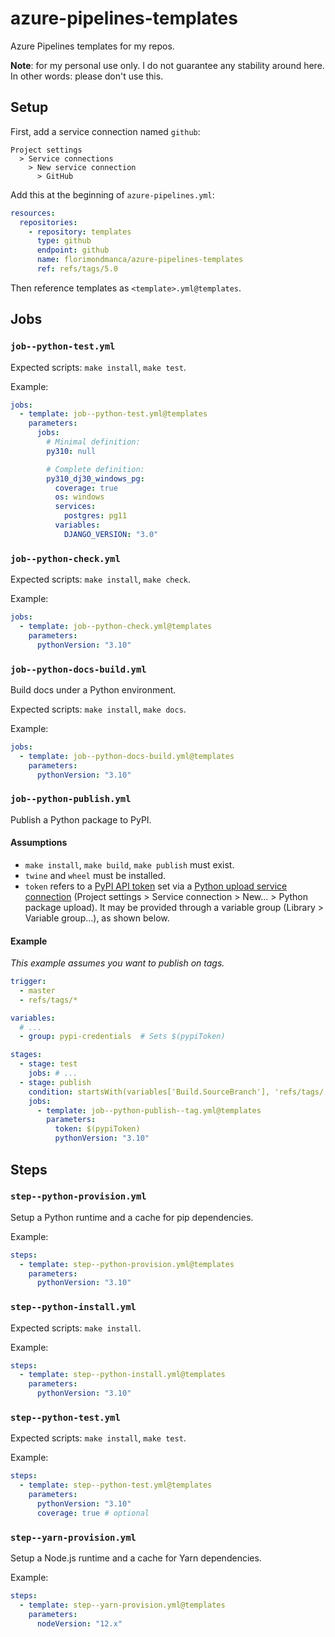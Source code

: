 # azure-pipelines-templates

Azure Pipelines templates for my repos.

**Note**: for my personal use only. I do not guarantee any stability around here. In other words: please don't use this.

## Setup

First, add a service connection named `github`:

```
Project settings
  > Service connections
    > New service connection
      > GitHub
```

Add this at the beginning of `azure-pipelines.yml`:

```yaml
resources:
  repositories:
    - repository: templates
      type: github
      endpoint: github
      name: florimondmanca/azure-pipelines-templates
      ref: refs/tags/5.0
```

Then reference templates as `<template>.yml@templates`.

## Jobs

### `job--python-test.yml`

Expected scripts: `make install`, `make test`.

Example:

```yaml
jobs:
  - template: job--python-test.yml@templates
    parameters:
      jobs:
        # Minimal definition:
        py310: null

        # Complete definition:
        py310_dj30_windows_pg:
          coverage: true
          os: windows
          services:
            postgres: pg11
          variables:
            DJANGO_VERSION: "3.0"
```

### `job--python-check.yml`

Expected scripts: `make install`, `make check`.

Example:

```yaml
jobs:
  - template: job--python-check.yml@templates
    parameters:
      pythonVersion: "3.10"
```

### `job--python-docs-build.yml`

Build docs under a Python environment.

Expected scripts: `make install`, `make docs`.

Example:

```yaml
jobs:
  - template: job--python-docs-build.yml@templates
    parameters:
      pythonVersion: "3.10"
```

### `job--python-publish.yml`

Publish a Python package to PyPI.

#### Assumptions

- `make install`, `make build`, `make publish` must exist.
- `twine` and `wheel` must be installed.
- `token` refers to a [PyPI API token](https://pypi.org/help/#apitoken) set via a [Python upload service connection](https://docs.microsoft.com/en-us/azure/devops/pipelines/library/service-endpoints?view=azure-devops&tabs=yaml#python-package-download-service-connection) (Project settings > Service connection > New... > Python package upload). It may be provided through a variable group (Library > Variable group...), as shown below.

#### Example

_This example assumes you want to publish on tags._

```yaml
trigger:
  - master
  - refs/tags/*

variables:
  # ...
  - group: pypi-credentials  # Sets $(pypiToken)

stages:
  - stage: test
    jobs: # ...
  - stage: publish
    condition: startsWith(variables['Build.SourceBranch'], 'refs/tags/')
    jobs:
      - template: job--python-publish--tag.yml@templates
        parameters:
          token: $(pypiToken)
          pythonVersion: "3.10"
```

## Steps

### `step--python-provision.yml`

Setup a Python runtime and a cache for pip dependencies.

Example:

```yaml
steps:
  - template: step--python-provision.yml@templates
    parameters:
      pythonVersion: "3.10"
```

### `step--python-install.yml`

Expected scripts: `make install`.

Example:

```yaml
steps:
  - template: step--python-install.yml@templates
    parameters:
      pythonVersion: "3.10"
```

### `step--python-test.yml`

Expected scripts: `make install`, `make test`.

Example:

```yaml
steps:
  - template: step--python-test.yml@templates
    parameters:
      pythonVersion: "3.10"
      coverage: true # optional
```

### `step--yarn-provision.yml`

Setup a Node.js runtime and a cache for Yarn dependencies.

Example:

```yaml
steps:
  - template: step--yarn-provision.yml@templates
    parameters:
      nodeVersion: "12.x"
```
